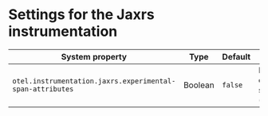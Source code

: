 # Settings for the Jaxrs instrumentation

| System property | Type | Default | Description |
|---|---|---|---|
| `otel.instrumentation.jaxrs.experimental-span-attributes` | Boolean | `false` | Enable the capture of span attributes (experimental). |